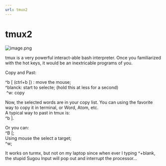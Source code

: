 ```yaml
---
url: tmux2
---
```

# tmux2

![image.png](https://cdn.nlark.com/yuque/0/2020/png/691897/1583028340569-ce50f324-9f52-4150-9688-b51f3b9afb91.png#align=left&display=inline&height=718&name=image.png&originHeight=718&originWidth=885&size=669579&status=done&style=none&width=885)

tmux is a very powerful interact-able bash interpreter. Once you familiarized with the hot keys, it would be an inextricable programs of you.

Copy and Past:

^b [ (ctrl+b [) : move the mouse;<br />^blanck: start to selecte; (hold this at less for a second)<br /> ^w: copy

Now, the selected words are in your copy list. You can using the favorite way to copy it in terminal, or Word, Atom, etc.<br />A typical way to past in tmux is:<br />^b ].


Or you can:<br />^B [;<br />Using mouse the select a target;<br />^w;

It works on turmx, but not on my laptop since when ever I typing ^+blank, the stupid Sugou Input will pop out and interrupt the processor...
